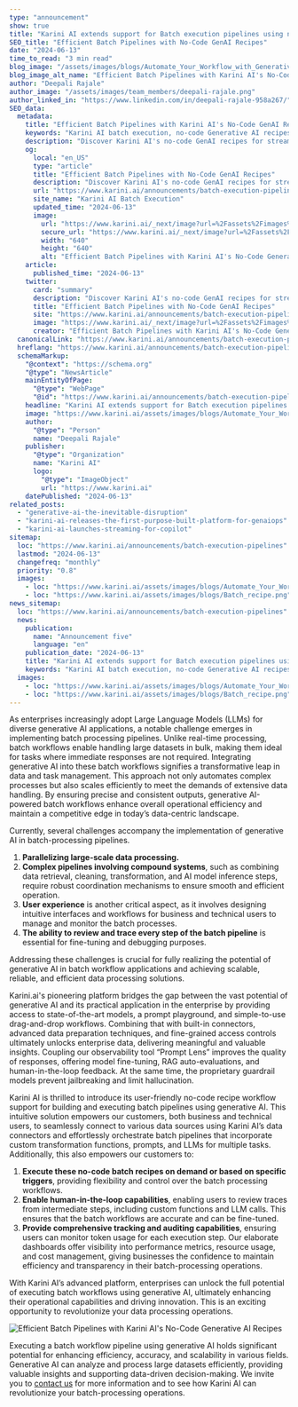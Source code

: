 ```yaml
---
type: "announcement"
show: true
title: "Karini AI extends support for Batch execution pipelines using no-code Generative AI recipes."
SEO_title: "Efficient Batch Pipelines with No-Code GenAI Recipes"
date: "2024-06-13"
time_to_read: "3 min read"
blog_image: "/assets/images/blogs/Automate_Your_Workflow_with_Generative_AI.png"
blog_image_alt_name: "Efficient Batch Pipelines with Karini AI's No-Code Generative AI Recipes"
author: "Deepali Rajale"
author_image: "/assets/images/team_members/deepali-rajale.png"
author_linked_in: "https://www.linkedin.com/in/deepali-rajale-958a267/"
SEO_data:
  metadata:
    title: "Efficient Batch Pipelines with Karini AI's No-Code GenAI Recipes"
    keywords: "Karini AI batch execution, no-code Generative AI recipes, generative AI applications, batch processing pipelines, Large Language Models LLMs, enterprise AI integration"
    description: "Discover Karini AI's no-code GenAI recipes for streamlined batch execution pipelines. Enhance efficiency, accuracy, and scalability in your data processing operations."
    og:
      local: "en_US"
      type: "article"
      title: "Efficient Batch Pipelines with No-Code GenAI Recipes"
      description: "Discover Karini AI's no-code GenAI recipes for streamlined batch execution pipelines. Enhance efficiency, accuracy, and scalability in your data processing operations."
      url: "https://www.karini.ai/announcements/batch-execution-pipelines"
      site_name: "Karini AI Batch Execution"
      updated_time: "2024-06-13"
      image:
        url: "https://www.karini.ai/_next/image?url=%2Fassets%2Fimages%2Fblogs%2FAutomate_Your_Workflow_with_Generative_AI.png&w=640&q=75"
        secure_url: "https://www.karini.ai/_next/image?url=%2Fassets%2Fimages%2Fblogs%2FAutomate_Your_Workflow_with_Generative_AI.png&w=640&q=75"
        width: "640"
        height: "640"
        alt: "Efficient Batch Pipelines with Karini AI's No-Code Generative AI Recipes"
    article:
      published_time: "2024-06-13"
    twitter:
      card: "summary"
      description: "Discover Karini AI's no-code GenAI recipes for streamlined batch execution pipelines. Enhance efficiency, accuracy, and scalability in your data processing operations."
      title: "Efficient Batch Pipelines with No-Code GenAI Recipes"
      site: "https://www.karini.ai/announcements/batch-execution-pipelines"
      image: "https://www.karini.ai/_next/image?url=%2Fassets%2Fimages%2Fblogs%2FAutomate_Your_Workflow_with_Generative_AI.png&w=640&q=75"
      creator: "Efficient Batch Pipelines with Karini AI's No-Code Generative AI Recipes"
  canonicalLink: "https://www.karini.ai/announcements/batch-execution-pipelines"
  hreflang: "https://www.karini.ai/announcements/batch-execution-pipelines"
  schemaMarkup:
    "@context": "https://schema.org"
    "@type": "NewsArticle"
    mainEntityOfPage:
      "@type": "WebPage"
      "@id": "https://www.karini.ai/announcements/batch-execution-pipelines"
    headline: "Karini AI extends support for Batch execution pipelines using no-code Generative AI recipes."
    image: "https://www.karini.ai/assets/images/blogs/Automate_Your_Workflow_with_Generative_AI.png"
    author:
      "@type": "Person"
      name: "Deepali Rajale"
    publisher:
      "@type": "Organization"
      name: "Karini AI"
      logo:
        "@type": "ImageObject"
        url: "https://www.karini.ai"
    datePublished: "2024-06-13"
related_posts:
  - "generative-ai-the-inevitable-disruption"
  - "karini-ai-releases-the-first-purpose-built-platform-for-genaiops"
  - "karini-ai-launches-streaming-for-copilot"
sitemap:
  loc: "https://www.karini.ai/announcements/batch-execution-pipelines"
  lastmod: "2024-06-13"
  changefreq: "monthly"
  priority: "0.8"
  images:
    - loc: "https://www.karini.ai/assets/images/blogs/Automate_Your_Workflow_with_Generative_AI.png"
    - loc: "https://www.karini.ai/assets/images/blogs/Batch_recipe.png"
news_sitemap:
  loc: "https://www.karini.ai/announcements/batch-execution-pipelines"
  news:
    publication:
      name: "Announcement five"
      language: "en"
    publication_date: "2024-06-13"
    title: "Karini AI extends support for Batch execution pipelines using no-code Generative AI recipes"
    keywords: "Karini AI batch execution, no-code Generative AI recipes, generative AI applications, batch processing pipelines, Large Language Models LLMs, enterprise AI integration"
  images:
    - loc: "https://www.karini.ai/assets/images/blogs/Automate_Your_Workflow_with_Generative_AI.png"
    - loc: "https://www.karini.ai/assets/images/blogs/Batch_recipe.png"
---
```


As enterprises increasingly adopt Large Language Models (LLMs) for diverse generative AI applications, a notable challenge emerges in implementing batch processing pipelines. Unlike real-time processing, batch workflows enable handling large datasets in bulk, making them ideal for tasks where immediate responses are not required. Integrating generative AI into these batch workflows signifies a transformative leap in data and task management. This approach not only automates complex processes but also scales efficiently to meet the demands of extensive data handling. By ensuring precise and consistent outputs, generative AI-powered batch workflows enhance overall operational efficiency and maintain a competitive edge in today’s data-centric landscape.

Currently, several challenges accompany the implementation of generative AI in batch-processing pipelines.

1. **Parallelizing large-scale data processing.**
2. **Complex pipelines involving compound systems**, such as combining data retrieval, cleaning, transformation, and AI model inference steps, require robust coordination mechanisms to ensure smooth and efficient operation.
3. **User experience** is another critical aspect, as it involves designing intuitive interfaces and workflows for business and technical users to manage and monitor the batch processes.
4. **The ability to review and trace every step of the batch pipeline** is essential for fine-tuning and debugging purposes.

Addressing these challenges is crucial for fully realizing the potential of generative AI in batch workflow applications and achieving scalable, reliable, and efficient data processing solutions.

Karini.ai's pioneering platform bridges the gap between the vast potential of generative AI and its practical application in the enterprise by providing access to state-of-the-art models, a prompt playground, and simple-to-use drag-and-drop workflows. Combining that with built-in connectors, advanced data preparation techniques, and fine-grained access controls ultimately unlocks enterprise data, delivering meaningful and valuable insights. Coupling our observability tool “Prompt Lens” improves the quality of responses, offering model fine-tuning, RAG auto-evaluations, and human-in-the-loop feedback. At the same time, the proprietary guardrail models prevent jailbreaking and limit hallucination.

Karini AI is thrilled to introduce its user-friendly no-code recipe workflow support for building and executing batch pipelines using generative AI. This intuitive solution empowers our customers, both business and technical users, to seamlessly connect to various data sources using Karini AI’s data connectors and effortlessly orchestrate batch pipelines that incorporate custom transformation functions, prompts, and LLMs for multiple tasks. Additionally, this also empowers our customers to:

1. **Execute these no-code batch recipes on demand or based on specific triggers**, providing flexibility and control over the batch processing workflows.
2. **Enable human-in-the-loop capabilities**, enabling users to review traces from intermediate steps, including custom functions and LLM calls. This ensures that the batch workflows are accurate and can be fine-tuned.
3. **Provide comprehensive tracking and auditing capabilities**, ensuring users can monitor token usage for each execution step. Our elaborate dashboards offer visibility into performance metrics, resource usage, and cost management, giving businesses the confidence to maintain efficiency and transparency in their batch-processing operations.

With Karini AI’s advanced platform, enterprises can unlock the full potential of executing batch workflows using generative AI, ultimately enhancing their operational capabilities and driving innovation. This is an exciting opportunity to revolutionize your data processing operations.

![Efficient Batch Pipelines with Karini AI's No-Code Generative AI Recipes](/assets/images/blogs/Batch_recipe.png)

Executing a batch workflow pipeline using generative AI holds significant potential for enhancing efficiency, accuracy, and scalability in various fields. Generative AI can analyze and process large datasets efficiently, providing valuable insights and supporting data-driven decision-making. We invite you to [contact us](https://www.karini.ai/contactus) for more information and to see how Karini AI can revolutionize your batch-processing operations.

